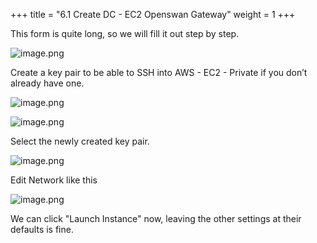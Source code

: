 +++
title = "6.1 Create DC - EC2 Openswan Gateway"
weight = 1
+++


This form is quite long, so we will fill it out step by step.


![image.png](/images/004-iv-setup-vpc-dc-resources/006-6-ec2-dc-ec2-openswan-gateway/20-186587-image.png)


Create a key pair to be able to SSH into AWS - EC2 - Private if you don’t already have one.


![image.png](/images/004-iv-setup-vpc-dc-resources/006-6-ec2-dc-ec2-openswan-gateway/20-903412-image.png)


![image.png](/images/004-iv-setup-vpc-dc-resources/006-6-ec2-dc-ec2-openswan-gateway/20-219330-image.png)


Select the newly created key pair.


![image.png](/images/004-iv-setup-vpc-dc-resources/006-6-ec2-dc-ec2-openswan-gateway/20-764622-image.png)


Edit Network like this


![image.png](/images/004-iv-setup-vpc-dc-resources/006-6-ec2-dc-ec2-openswan-gateway/20-175188-image.png)


We can click "Launch Instance" now, leaving the other settings at their defaults is fine.


